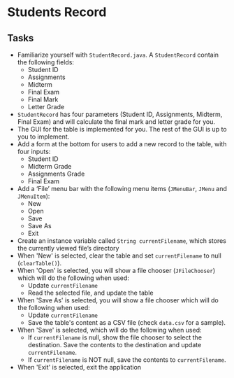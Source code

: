 # Students Record


## Tasks
- Familiarize yourself with `StudentRecord.java`. A `StudentRecord` contain the following fields:
    - Student ID
    - Assignments
    - Midterm
    - Final Exam
    - Final Mark
    - Letter Grade
- `StudentRecord` has four parameters (Student ID, Assignments, Midterm, Final Exam) and will calculate the final mark and letter grade for you.
- The GUI for the table is implemented for you. The rest of the GUI is up to you to implement.
- Add a form at the bottom for users to add a new record to the table, with four inputs:
    - Student ID
    - Midterm Grade
    - Assignments Grade
    - Final Exam
- Add a ‘File’ menu bar with the following menu items (`JMenuBar`, `JMenu` and `JMenuItem`):
    - New
    - Open
    - Save
    - Save As
    - Exit
- Create an instance variable called `String currentFilename`, which stores the currently viewed file’s directory
- When 'New' is selected, clear the table and set `currentFilename` to null (`clearTable()`).
- When 'Open' is selected, you will show a file chooser (`JFileChooser`) which will do the following when used:
    - Update `currentFilename`
    - Read the selected file, and update the table
- When 'Save As' is selected, you will show a file chooser which will do the following when used:
    - Update `currentFilename`
    - Save the table's content as a CSV file (check `data.csv` for a sample).
- When 'Save' is selected, which will do the following when used:
    - If `currentFilename` is null, show the file chooser to select the destination. Save the contents to the destination and update `currentFilename`.
    - If `currentFilename` is NOT null, save the contents to `currentFilename`.
- When 'Exit' is selected, exit the application